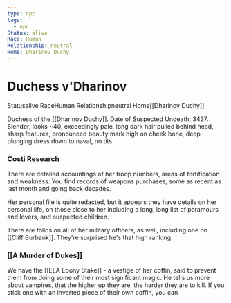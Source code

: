 ```yaml
---
type: npc
tags:
  - npc
Status: alive
Race: Human
Relationship: neutral
Home: Dharinov Duchy
---
```


# Duchess v'Dharinov
<span class="dataview inline-field"><span class="inline-field-key">Status</span><span class="inline-field-value">alive</span></span>
<span class="dataview inline-field"><span class="inline-field-key">Race</span><span class="inline-field-value">Human</span></span>
<span class="dataview inline-field"><span class="inline-field-key">Relationship</span><span class="inline-field-value">neutral</span></span>
<span class="dataview inline-field"><span class="inline-field-key">Home</span><span class="inline-field-value">[[Dharinov Duchy]]</span></span>

Duchess of the [[Dharinov Duchy]]. Date of Suspected Undeath: 3437.
Slender, looks ~40, exceedingly pale, long dark hair pulled behind head, sharp features, pronounced beauty mark high on cheek bone, deep plunging dress down to naval, no tits.

### Costi Research

There are detailed accountings of her troop numbers, areas of fortification and weakness. You find records of weapons purchases, some as recent as last month and going back decades. 

Her personal file is quite redacted, but it appears they have details on her personal life, on those close to her including a long, long list of paramours and lovers, and suspected children. 

There are folios on all of her military officers, as well, including one on [[Cliff Burbank]]. They're surprised he's that high ranking. 

### [[A Murder of Dukes]]
We have the [[ELA Ebony Stake]] - a vestige of her coffin, said to prevent them from doing some of their most significant magic. He tells us more about vampires, that the higher up they are, the harder they are to kill. If you stick one with an inverted piece of their own coffin, you can 